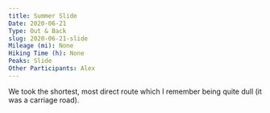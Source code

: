 ```yaml
---
title: Summer Slide
Date: 2020-06-21
Type: Out & Back
slug: 2020-06-21-slide
Mileage (mi): None
Hiking Time (h): None
Peaks: Slide
Other Participants: Alex
---
```


We took the shortest, most direct route which I remember being quite dull (it was a carriage road).
